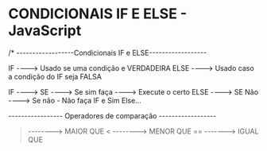 # CONDICIONAIS IF E ELSE - JavaScript

/* ------------------Condicionais IF e ELSE------------------

IF    ----> Usado se uma condição e VERDADEIRA
ELSE  ----> Usado caso a condição do IF seja FALSA

IF    ----> SE     ----> Se sim faça ----> Execute o certo
ELSE  ----> SE Não ----> Se não - Não faça IF e Sim Else...

----------------- Operadores de comparação ------------------

> --------> MAIOR QUE
< --------> MENOR QUE
== -------> IGUAL QUE 